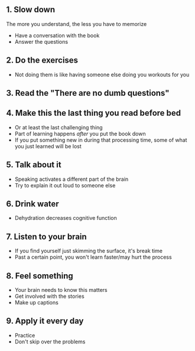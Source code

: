 ## 1. Slow down
The more you understand, the less you have to memorize
- Have a conversation with the book
- Answer the questions

## 2. Do the exercises
- Not doing them is like having someone else doing you workouts for you

## 3. Read the "There are no dumb questions"

## 4. Make this the last thing you read before bed
- Or at least the last challenging thing
- Part of learning happens *after* you put the book down
- If you put something new in during that processing time, some of what you just learned will be lost

## 5. Talk about it
- Speaking activates a different part of the brain
- Try to explain it out loud to someone else

## 6. Drink water
- Dehydration decreases cognitive function

## 7. Listen to your brain
- If you find yourself just skimming the surface, it's break time
- Past a certain point, you won't learn faster/may hurt the process

## 8. Feel something
- Your brain needs to know this matters
- Get involved with the stories
- Make up captions

## 9. Apply it every day
- Practice
- Don't skip over the problems